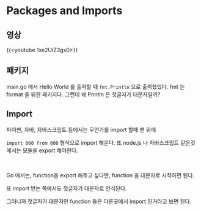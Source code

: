 # Packages and Imports


## 영상

{{<youtube 1xe2UIZ3gx0>}}



## 패키지

main.go 에서 Hello World 를 출력할 때 ```fmt.Println``` 으로 출력했었다. fmt 는 format 을 위한 패키지다. 그런데 왜 Println 은 첫글자가 대문자일까?

## Import

파이썬, 자바, 자바스크립트 등에서는 무언가를 import 할때 맨 위에 

```import 000 from 000``` 형식으로 import 해온다. 또 node.js 나 자바스크립트 같은것에서는 모듈을 export 해야한다. 

<br>

Go 에서는, function을 export 해주고 싶다면, function 을 대문자로 시작하면 된다. 

또 import 받는 쪽에서도 첫글자가 대문자로 인식된다.



그러니까 첫글자가 대문자인 function 들은 다른곳에서 import 된거라고 보면 된다.
